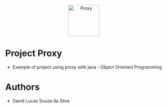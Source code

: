 <p align="center">
   <img src="https://st3.depositphotos.com/4169661/12603/i/950/depositphotos_126033456-stock-photo-woman-hand-writing-proxy-with.jpg" alt="Proxy" height="100px">
</p>

# Project Proxy

* Example of project using proxy with java - Object Oriented Programming

# Authors

* David Lucas Souza da Silva
